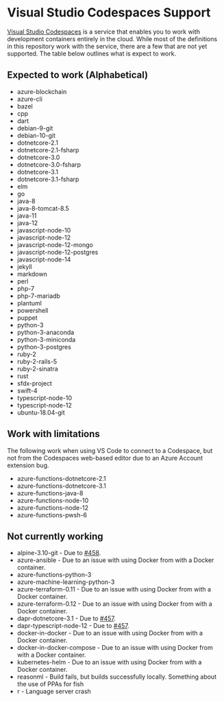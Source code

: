 # Visual Studio Codespaces Support

[Visual Studio Codespaces](http://aka.ms/vso) is a service that enables you to work with development containers entirely in the cloud. While most of the definitions in this repository work with the service, there are a few that are not yet supported. The table below outlines what is expect to work.

## Expected to work (Alphabetical)

* azure-blockchain
* azure-cli
* bazel
* cpp
* dart
* debian-9-git
* debian-10-git
* dotnetcore-2.1
* dotnetcore-2.1-fsharp
* dotnetcore-3.0
* dotnetcore-3.0-fsharp
* dotnetcore-3.1
* dotnetcore-3.1-fsharp
* elm
* go
* java-8
* java-8-tomcat-8.5
* java-11
* java-12
* javascript-node-10
* javascript-node-12
* javascript-node-12-mongo
* javascript-node-12-postgres
* javascript-node-14
* jekyll
* markdown
* perl
* php-7
* php-7-mariadb
* plantuml
* powershell
* puppet
* python-3
* python-3-anaconda
* python-3-miniconda
* python-3-postgres
* ruby-2
* ruby-2-rails-5
* ruby-2-sinatra
* rust
* sfdx-project
* swift-4
* typescript-node-10
* typescript-node-12
* ubuntu-18.04-git

## Work with limitations

The following work when using VS Code to connect to a Codespace, but not from the Codespaces web-based editor due to an Azure Account extension bug.

* azure-functions-dotnetcore-2.1
* azure-functions-dotnetcore-3.1
* azure-functions-java-8
* azure-functions-node-10
* azure-functions-node-12
* azure-functions-pwsh-6

## Not currently working

* alpine-3.10-git - Due to [#458](https://github.com/MicrosoftDocs/vsonline/issues/458).
* azure-ansible - Due to an issue with using Docker from with a Docker container.
* azure-functions-python-3
* azure-machine-learning-python-3
* azure-terraform-0.11 - Due to an issue with using Docker from with a Docker container.
* azure-terraform-0.12 - Due to an issue with using Docker from with a Docker container.
* dapr-dotnetcore-3.1 - Due to [#457](https://github.com/MicrosoftDocs/vsonline/issues/457).
* dapr-typescript-node-12 - Due to [#457](https://github.com/MicrosoftDocs/vsonline/issues/457).
* docker-in-docker - Due to an issue with using Docker from with a Docker container.
* docker-in-docker-compose - Due to an issue with using Docker from with a Docker container.
* kubernetes-helm - Due to an issue with using Docker from with a Docker container.
* reasonml - Build fails, but builds successfully locally. Something about the use of PPAs for fish
* r - Language server crash
